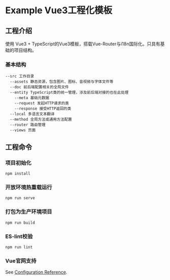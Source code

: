 # Example Vue3工程化模板

## 工程介绍
使用 Vue3 + TypeScript的Vue3模板，搭载Vue-Router与i18n国际化。只具有基础的项目结构。    

### 基本结构
```
--src 工作目录  
  --assets 静态资源，包含图片、图标、音视频与字体文件等   
  --doc 前后端配置相关的全局文件  
  --entity TypeScript类的统一管理，涉及前后端对接的也在此处理  
    --meta 基础元数据  
    --request 发起HTTP请求的类  
    --response 接受HTTP返回的类  
  --local 多语言文本翻译
  --method 全局方法或通用方法配置
  --router 路由管理
  --views 页面  
```

## 工程命令

### 项目初始化
```
npm install
```

### 开放环境热重载运行
```
npm run serve
```

### 打包为生产环境项目
```
npm run build
```

### ES-lint校验
```
npm run lint
```

### Vue官网支持
See [Configuration Reference](https://cli.vuejs.org/config/).
